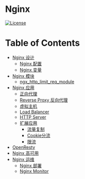 # Nginx

[![License](https://img.shields.io/badge/license-Apache%202-4EB1BA.svg)](https://www.apache.org/licenses/LICENSE-2.0.html)

Table of Contents
=================

   * [<a href="_design/README.md">Nginx 设计</a>](#nginx-设计)
      * [Nginx 配置](#nginx-配置)
      * [Nginx 变量](#nginx-变量)
   * [<a href="Modules/ngx_http_limit_req_module.md">Nginx 模块</a>](#nginx-模块)
      * [ngx_http_limit_req_module](#ngx_http_limit_req_module)
   * [Nginx 应用](#nginx-应用)
      * [<a href="_utils/basics/Forword-Proxy.md">正向代理</a>](#正向代理)
      * [<a href="utilities/basics/Reverse-Proxy.md">Reverse Proxy 反向代理</a>](#reverse-proxy-反向代理)
      * [<a href="_utils/basics/Virtual-Host.md">虚拟主机</a>](#虚拟主机)
      * [<a href="_utils/basics/Load-Balancer.md">Load Balancer</a>](#load-balancer)
      * [<a href="_utils/basics/HTTP-Server.md">HTTP Server</a>](#http-server)
      * [扩展应用](#扩展应用)
         * [<a href="_utils/Traffic-replication.md">流量复制</a>](#流量复制)
         * [<a href="_utils/Cookie-bypass.md">Cookie分流</a>](#cookie分流)
         * [<a href="Modules/ngx_http_limit_req_module.md">限流</a>](#限流)
   * [<a href="OpenResty/README.md">OpenResty</a>](#openresty)
   * [<a href="HA/README.md">Nginx 高可用</a>](#nginx-高可用)
   * [<a href="_op/README.md">Nginx 运维</a>](#nginx-运维)
      * [Nginx 部署](#nginx-部署)
      * [Nginx Monitor](#nginx-monitor)
